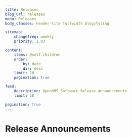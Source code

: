 ```yaml
---
title: Releases
blog_url: releases
menu: Releases
body_classes: header-lite fullwidth blogstyling

sitemap:
    changefreq: weekly
    priority: 1.03

content:
    items: @self.children
    order:
        by: date
        dir: desc
    limit: 10
    pagination: true

feed:
    description: OpenNMS Software Release Announcements
    limit: 10

pagination: true
---
```


# Release Announcements
